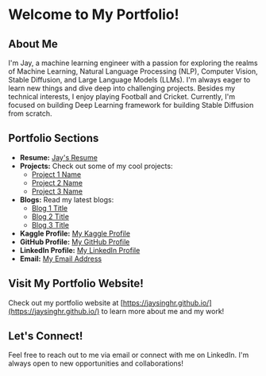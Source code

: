 # Welcome to My Portfolio!

## About Me
I'm Jay, a machine learning engineer with a passion for exploring the realms of Machine Learning, Natural Language Processing (NLP), Computer Vision, Stable Diffusion, and Large Language Models (LLMs). I'm always eager to learn new things and dive deep into challenging projects. Besides my technical interests, I enjoy playing Football and Cricket. Currently, I'm focused on building Deep Learning framework for building Stable Diffusion from scratch.

## Portfolio Sections
- **Resume:** [Jay's Resume](https://jaysinghr.github.io/resume.html)
- **Projects:** Check out some of my cool projects:
  - [Project 1 Name](Link)
  - [Project 2 Name](Link)
  - [Project 3 Name](Link)
- **Blogs:** Read my latest blogs:
  - [Blog 1 Title](Link)
  - [Blog 2 Title](Link)
  - [Blog 3 Title](Link)
- **Kaggle Profile:** [My Kaggle Profile](https://www.kaggle.com/anticsishere)
- **GitHub Profile:** [My GitHub Profile](https://github.com/jaysinghr)
- **LinkedIn Profile:** [My LinkedIn Profile](https://www.linkedin.com/in/jaydeepsinh-rajput/)
- **Email:** [My Email Address](jrajput262@gmail.com)

## Visit My Portfolio Website!
Check out my portfolio website at [https://jaysinghr.github.io/](https://jaysinghr.github.io/) to learn more about me and my work!

## Let's Connect!
Feel free to reach out to me via email or connect with me on LinkedIn. I'm always open to new opportunities and collaborations!